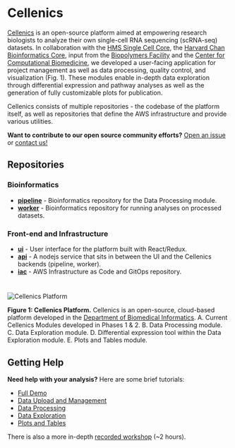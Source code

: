 # Cellenics

[Cellenics](https://scp.biomage.net/) is an open-source platform aimed at empowering research biologists to analyze their own single-cell RNA sequencing (scRNA-seq) datasets. In collaboration with the [HMS Single Cell Core](https://singlecellcore.hms.harvard.edu/), the [Harvard Chan Bioinformatics Core](https://bioinformatics.sph.harvard.edu/), input from the [Biopolymers Facility](https://genome.med.harvard.edu/) and the [Center for Computational Biomedicine](https://computationalbiomed.hms.harvard.edu/), we developed a user-facing application for project management as well as data processing, quality control, and visualization (Fig. 1). These modules enable in-depth data exploration through differential expression and pathway analyses as well as the generation of fully customizable plots for publication. 

Cellenics consists of multiple repositories - the codebase of the platform itself, as well as repositories that define the AWS infrastructure and provide various utilities. 

**Want to contribute to our open source community efforts?** [Open an issue](https://github.com/hms-dbmi-cellenics/issues/issues) or [contact us!](mailto:alex_pickering@hms.harvard.edu)

## Repositories


### Bioinformatics


- **[pipeline](https://github.com/hms-dbmi-cellenics/pipeline)** - Bioinformatics repository for the Data Processing module.
- **[worker](https://github.com/hms-dbmi-cellenics/worker)** - Bioinformatics repository for running analyses on processed datasets.

### Front-end and Infrastructure
- **[ui](https://github.com/hms-dbmi-cellenics/ui)** - User interface for the platform built with React/Redux.
- **[api](https://github.com/hms-dbmi-cellenics/api)** - A nodejs service that sits in between the UI and the Cellenics backends (pipeline, worker).
- **[iac](https://github.com/hms-dbmi-cellenics/iac)** - AWS Infrastructure as Code and GitOps repository.

# 

![Cellenics Platform](https://user-images.githubusercontent.com/15719520/168172809-6dc19248-3e4d-4814-911c-92f12dded8f2.png)


**Figure 1: Cellenics Platform.** Cellenics is an open-source, cloud-based platform developed in the [Department of Biomedical Informatics](https://dbmi.hms.harvard.edu/). A. Current Cellenics Modules developed in Phases 1 & 2. B. Data Processing module. C. Data Exploration module. D. Differential expression tool within the Data Exploration module. E. Plots and Tables module.

## Getting Help

**Need help with your analysis?** Here are some brief tutorials:
- [Full Demo](https://www.youtube.com/watch?v=LXIhiIyxHME)
- [Data Upload and Management](https://www.youtube.com/watch?v=aTkBEK3L-KI)
- [Data Processing](https://www.youtube.com/watch?v=0pwXUMMGnlA)
- [Data Exploration](https://www.youtube.com/watch?v=JKd_nhroAUc)
- [Plots and Tables](https://www.youtube.com/watch?v=0pwXUMMGnlA)

There is also a more in-depth [recorded workshop](https://harvard.zoom.us/rec/share/6RMnOKMu25_UL_HrmJ8MNLekwRMPviviaCeo6qytKYFzRGApwnyvleTUOCGr_3jU.OGQCZ2mfgJZnQReC) (~2 hours).
